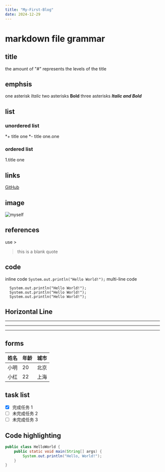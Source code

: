 ```yaml
---
title: "My-First-Blog"
date: 2024-12-29
---
```


# markdown file grammar

## title

the amount of "#" represents the levels of the title

## emphsis

one asterisk *Italic*
two asterisks **Bold**
three asterisks ***Italic and Bold***

## list

### unordered list
*+ title one
*- title one.one

### ordered list
1.title one

## links

[GitHub](https://github.com)

## image

![myself](https://github.com)

## references

use >
>this is a blank quote

## code

inline code `System.out.println("Hello World!");`
multi-line code 
```
  System.out.println("Hello World!");
  System.out.println("Hello World!");
  System.out.println("Hello World!");
```

## Horizontal Line

---
***
___

## forms

| 姓名 | 年龄 | 城市 |
|------|------|------|
| 小明 | 20   | 北京 |
| 小红 | 22   | 上海 |


## task list

- [x] 完成任务 1
- [ ] 未完成任务 2
- [ ] 未完成任务 3

## Code highlighting

```java
public class HelloWorld {
    public static void main(String[] args) {
        System.out.println("Hello, World!");
    }
}



